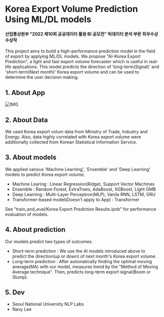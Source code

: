 # Korea Export Volume Prediction Using ML/DL models
#### 산업통상원부 "2022 제10회 공공데이터 활용 BI 공모전" 빅데이터 분석 부문 최우수상 수상작

This project aims to build a high-performance prediction model in the field of export by applying ML/DL models. We propose "AI-Korea Export Prediction", a light and fast export volume forecaster which is useful in real-life applications. This model predicts the direction of 'long-term(Signal)' and 'short-term(Next month)' Korea export volume and can be used to determine the user decision making.

## 1. About App

![IMG](https://user-images.githubusercontent.com/105137667/184310383-e7737a46-dd60-417f-bedf-32010f322e77.jpg)

 

## 2. About Data

We used Korea export volum data from Ministry of Trade, Industry and Energy. Also, data highly correlated with Korea export volume were additionally collected from Korean Statistical Information Service.

## 3. About models
We applied various 'Machine Learning', 'Ensemble' and 'Deep Learning' models to predict Korea export volume.

 - Machine Learing : Linear Regression(Ridge), Support Vector Machines
 - Ensemble : Random Forest, ExtraTrees, AdaBoost, XGBoost, Light GMB
 - Deep Learning : Multi-Layer Perceptron(MLP), Vanila RNN, LSTM, GRU
 - Transformer-based model(Doesn't apply to App) : Transformer

See "train_and_eval/Korea Export Prediction Results.ipnb" for performance evaluation of models.

## 4. About prediction
Our models predict two types of outcomes.

  - Short-term prediction : We use the AI models introduced above to predict the direction(up or down) of next month's Korea export volume.
  - Long-term prediction : After automatically finding the optimal moving average(MA) with our model, measures trend by the "Method of Moving Average technique". Then, predicts long-term export signal(Boom or Slump).
  
## 5. Dev
  - Seoul National University NLP Labs
  - Navy Lee
